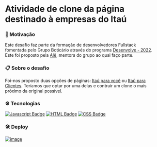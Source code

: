 # Atividade de clone da página destinado à empresas do Itaú 

### 🚀 Motivação

Este desafio faz parte da formação de desenvolvedores Fullstack fomentada pelo Grupo Boticário através do programa [Desenvolve - 2022](https://desenvolve.grupoboticario.com.br/). Este foi proposto pela [Alê](https://github.com/alexa2me), mentora do grupo ao qual faço parte. 

### 📋 Sobre o desafio

Foi-nos proposto duas opções de páginas: [Itaú para você](https://www.itau.com.br/) ou [Itaú para Clientes](https://www.itau.com.br/empresas). 
Teríamos que optar por uma delas e contruir um clone o mais próximo da original possível.

### ⚙️ Tecnologias

[![Javascript Badge](https://img.shields.io/badge/JavaScript-F7DF1E?style=&logo=javascript&logoColor=black&link=https://developer.mozilla.org/pt-BR/docs/Web/JavaScript)](https://developer.mozilla.org/pt-BR/docs/Web/JavaScript)
[![HTML Badge](https://img.shields.io/badge/HTML5-E34F26?style=&logo=html5&logoColor=white&link=https://developer.mozilla.org/pt-BR/docs/orphaned/Web/Guide/HTML/HTML5/)](https://developer.mozilla.org/pt-BR/docs/orphaned/Web/Guide/HTML/HTML5/)
  [![CSS Badge](https://img.shields.io/badge/CSS3-1572B6?style=&logo=css3&logoColor=white&link=https://developer.mozilla.org/pt-BR/docs/Web/CSS)](https://developer.mozilla.org/pt-BR/docs/Web/CSS)

### 🛠️ Deploy

[![image](https://user-images.githubusercontent.com/72248716/155884778-2b4a0d89-c4bf-4812-b00e-c2251dfa57cf.png)](https://gutoggg.github.io/clone-itau/)

